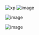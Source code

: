 ![xp](https://github.com/user-attachments/assets/14a3f641-90cb-45ce-bf9f-efd7871272a5)
![image](https://github.com/user-attachments/assets/535bfaae-bbb3-470f-8e10-c49400e67b8e)

![image](https://github.com/user-attachments/assets/d0ef761d-da61-4122-bc9a-1fe7b363ddd9)

![image](https://github.com/user-attachments/assets/58e96326-b6a3-4ea7-a83f-f87bf68a3a88)


